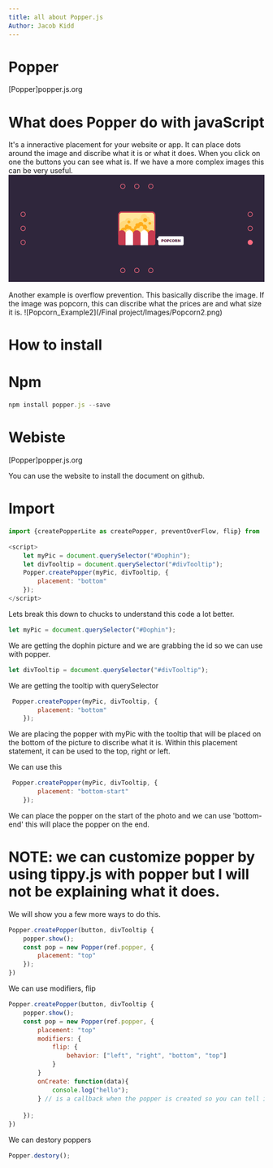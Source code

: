 ```yaml
---
title: all about Popper.js
Author: Jacob Kidd
---
```

# Popper

[Popper]popper.js.org

# What does Popper do with javaScript

It's a inneractive placement for your website or app. It can place dots around the image and discribe what it is or what it does. When you click on one the buttons you can see what is. If we have a more complex images this can be very useful.
![Popcorn_Example](/Images/Popcorn.png )


Another example is overflow prevention. This basically discribe the image. If the image was popcorn, this can discribe what the prices are and what size it is. 
![Popcorn_Example2](/Final project/Images/Popcorn2.png)

# How to install 

# Npm
```js
npm install popper.js --save
```

# Webiste 
[Popper]popper.js.org

You can use the website to install the document on github.

# Import 

```js 
import {createPopperLite as createPopper, preventOverFlow, flip} from '@popperjs/core';
``` 

```js
<script>
    let myPic = document.querySelector("#Dophin");
    let divTooltip = document.querySelector("#divTooltip");
    Popper.createPopper(myPic, divTooltip, {
        placement: "bottom"
    });
</script>
```
Lets break this down to chucks to understand this code a lot better.

```js
let myPic = document.querySelector("#Dophin");
```
We are getting the dophin picture and we are grabbing the id so we can use with popper.

```js
let divTooltip = document.querySelector("#divTooltip");
```
We are getting the tooltip with querySelector

```js
 Popper.createPopper(myPic, divTooltip, {
        placement: "bottom"
    });
```
We are placing the popper with myPic with the tooltip that will be placed on the bottom of the picture to discribe what it is. Within this placement statement, it can be used to the top, right or left. 

We can use this
```js
 Popper.createPopper(myPic, divTooltip, {
        placement: "bottom-start"
    });
```
We can place the popper on the start of the photo and we can use 'bottom-end' this will place the popper on the end.


# NOTE: we can customize popper by using tippy.js with popper but I will not be explaining what it does.


We will show you a few more ways to do this.
```js
Popper.createPopper(button, divTooltip {
    popper.show();
    const pop = new Popper(ref.popper, {
        placement: "top"
    });
})

```

We can use modifiers, flip

```js
Popper.createPopper(button, divTooltip {
    popper.show();
    const pop = new Popper(ref.popper, {
        placement: "top"
        modifiers: {
            flip: {
                behavior: ["left", "right", "bottom", "top"]
            }
        }
        onCreate: function(data){
            console.log("hello");
        } // is a callback when the popper is created so you can tell if someone is near the popper.
        
    });
})

```

We can destory poppers

```js
Popper.destory(); 
```